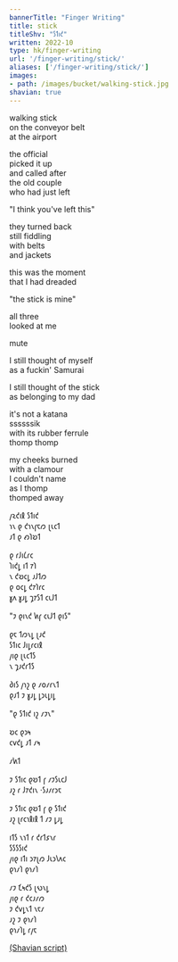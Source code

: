 ```yaml
---
bannerTitle: "Finger Writing" 
title: stick
titleShv: "𐑕𐑑𐑦𐑒"
written: 2022-10
type: hk/finger-writing
url: '/finger-writing/stick/'
aliases: ['/finger-writing/stick/']
images:
- path: /images/bucket/walking-stick.jpg
shavian: true
---
```


<div class="latin">

walking stick  
on the conveyor belt  
at the airport  
  
the official  
picked it up  
and called after  
the old couple  
who had just left  
  
"I think you've left this"  
  
they turned back  
still fiddling  
with belts  
and jackets  
  
this was the moment  
that I had dreaded  
  
"the stick is mine"  
  
all three  
looked at me  

mute  
  
I still thought of myself  
as a fuckin' Samurai  
  
I still thought of the stick  
as belonging to my dad  
  
it's not a katana  
ssssssik  
with its rubber ferrule  
thomp thomp   
  
my cheeks burned  
with a clamour  
I couldn't name  
as I thomp   
thomped away  

</div>

<div class="shavian">

𐑢𐑷𐑒𐑦𐑙 𐑕𐑑𐑦𐑒  
𐑪𐑯 𐑞 𐑒𐑪𐑯𐑝𐑱𐑼 𐑚𐑧𐑤𐑑  
𐑨𐑑 𐑞 𐑺𐑐𐑹𐑑

𐑞 𐑩𐑓𐑦𐑖𐑩𐑤  
𐑐𐑦𐑒𐑛 𐑦𐑑 𐑳𐑐  
𐑯 𐑒𐑹𐑤𐑛 𐑨𐑓𐑑𐑼  
𐑞 𐑴𐑤𐑛 𐑒𐑳𐑐𐑩𐑤  
𐑣𐑵 𐑣𐑨𐑛 𐑡𐑳𐑕𐑑 𐑤𐑧𐑓𐑑

"𐑲 𐑞𐑦𐑯𐑒 𐑿𐑝 𐑤𐑧𐑓𐑑 𐑞𐑦𐑕"

𐑞𐑱 𐑑𐑼𐑯𐑛 𐑚𐑨𐑒  
𐑕𐑑𐑦𐑤 𐑓𐑦𐑛𐑩𐑤𐑦𐑙  
𐑢𐑦𐑞 𐑚𐑧𐑤𐑑𐑕  
𐑯 𐑡𐑨𐑒𐑩𐑑𐑕

𐑔𐑦𐑕 𐑢𐑪𐑟 𐑞 𐑥𐑴𐑥𐑩𐑯𐑑  
𐑞𐑨𐑑 𐑲 𐑣𐑨𐑛 𐑛𐑮𐑧𐑛𐑦𐑛

"𐑞 𐑕𐑑𐑦𐑒 𐑦𐑟 𐑥𐑲𐑯"

𐑹𐑤 𐑞𐑮𐑰  
𐑤𐑫𐑒𐑛 𐑨𐑑 𐑥𐑰

𐑥𐑿𐑑

𐑲 𐑕𐑑𐑦𐑤 𐑞𐑹𐑑 𐑝 𐑥𐑲𐑕𐑧𐑤𐑓  
𐑨𐑟 𐑩 𐑓𐑳𐑒𐑦𐑯 ·𐑕𐑨𐑥𐑩𐑮𐑱

𐑲 𐑕𐑑𐑦𐑤 𐑞𐑹𐑑 𐑝 𐑞 𐑕𐑑𐑦𐑒  
𐑨𐑟 𐑚𐑩𐑤𐑪𐑙𐑦𐑙 𐑑 𐑥𐑲 𐑛𐑨𐑛

𐑦𐑑𐑕 𐑯𐑪𐑑 𐑩 𐑒𐑩𐑑𐑭𐑯𐑩  
𐑕𐑕𐑕𐑕𐑦𐑒  
𐑢𐑦𐑞 𐑦𐑑𐑦 𐑮𐑳𐑚𐑼 𐑓𐑧𐑮𐑘𐑵𐑤  
𐑞𐑪𐑥𐑐 𐑞𐑪𐑥𐑐

𐑥𐑲 𐑗𐑰𐑒𐑕 𐑚𐑻𐑯𐑛  
𐑢𐑦𐑞 𐑩 𐑒𐑤𐑨𐑥𐑼  
𐑲 𐑒𐑫𐑛𐑯𐑑 𐑯𐑱𐑥  
𐑨𐑟 𐑲 𐑞𐑪𐑥𐑐  
𐑞𐑪𐑥𐑐𐑛 𐑩𐑢𐑱

[(Shavian script)](/shavian/intro)

</div>
